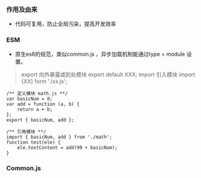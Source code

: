 ### 作用及由来
+ 代码可复用，防止全局污染，提高开发效率
### ESM
+ 原生es6的规范，类似common.js ，异步加载机制能通过type = module 设置。
> export 向外暴露或到处模块 export default XXX;
> import 引入模块 import {XX} form './xx.js';

```
/** 定义模块 math.js **/
var basicNum = 0;
var add = function (a, b) {
    return a + b;
};
export { basicNum, add };

/** 引用模块 **/
import { basicNum, add } from './math';
function test(ele) {
    ele.textContent = add(99 + basicNum);
}
```

### Common.js
